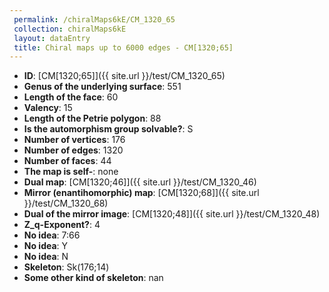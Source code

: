 ```yaml
--- 
 permalink: /chiralMaps6kE/CM_1320_65 
 collection: chiralMaps6kE
 layout: dataEntry
 title: Chiral maps up to 6000 edges - CM[1320;65]
---
```


- **ID**: [CM[1320;65]]({{ site.url }}/test/CM_1320_65)
- **Genus of the underlying surface**: 551
- **Length of the face**: 60
- **Valency**: 15
- **Length of the Petrie polygon**: 88
- **Is the automorphism group solvable?**: S
- **Number of vertices**: 176
- **Number of edges**: 1320
- **Number of faces**: 44
- **The map is self-**: none
- **Dual map**: [CM[1320;46]]({{ site.url }}/test/CM_1320_46)
- **Mirror (enantihomorphic) map**: [CM[1320;68]]({{ site.url }}/test/CM_1320_68)
- **Dual of the mirror image**: [CM[1320;48]]({{ site.url }}/test/CM_1320_48)
- **Z_q-Exponent?**: 4
- **No idea**:  7:66
- **No idea**: Y
- **No idea**: N
- **Skeleton**: Sk(176;14)
- **Some other kind of skeleton**: nan
